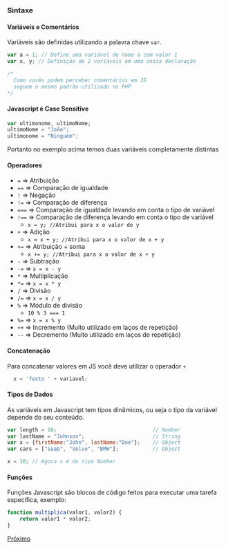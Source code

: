 ### Sintaxe

#### Variáveis e Comentários

Variáveis são definidas utilizando a palavra chave `var`.

```javascript
var a = 1; // Define uma variável de nome a com valor 1
var x, y; // Definição de 2 variáveis em uma única declaração

/*
  Como vocês podem perceber comentários em JS
  seguem o mesmo padrão utilizado no PHP
*/
```

#### Javascript é Case Sensitive

```javascript
var ultimonome, ultimoNome;
ultimoNome = "João";
ultimonome = "Ninguém";
```

Portanto no exemplo acima temos duas variáveis completamente distintas

#### Operadores

* `=` => Atribuição
* `==` => Comparação de igualdade
* `!` => Negação
* `!=` => Comparação de diferença
* `===` => Comparação de igualdade levando em conta o tipo de variável
* `!==` => Comparação de diferença levando em conta o tipo de variável
  * `x = y; //Atribui para x o valor de y`
* `+` => Adição
  * `x = x + y; //Atribui para x o valor de x + y`
* `+=` => Atribuição + soma
  * `x += y; //Atribui para x o valor de x + y`
* `-` => Subtração
* `-=` => `x = x - y`
* `*` => Multiplicação
* `*=` => `x = x * y`
* `/` => Divisão
* `/=` => `x = x / y`
* `%` => Módulo de divisão
  * `10 % 3 === 1`
* `%=` => `x = x % y`
* `++` =>	Incremento (Muito utilizado em laços de repetição)
* `--` =>	Decremento (Muito utilizado em laços de repetição)

#### Concatenação

Para concatenar valores em JS você deve utilizar o operador `+`

```javascript
  x = 'Texto ' + variavel;
```

#### Tipos de Dados

As variáveis em Javascript tem tipos dinâmicos, ou seja o tipo da variável depende do seu conteúdo.

```javascript
var length = 16;                               // Number
var lastName = "Johnson";                      // String
var x = {firstName:"John", lastName:"Doe"};    // Object
var cars = ["Saab", "Volvo", "BMW"];           // Object

x = 10; // Agora x é do tipo Number
```

#### Funções

Funções Javascript são blocos de código feitos para executar uma tarefa específica, exemplo:

```javascript
function multiplica(valor1, valor2) {
    return valor1 * valor2;
}
```

[Próximo](https://bitbucket.org/devs-operandbr/operand-is-cool/src/master/JS/04_scope.md)
